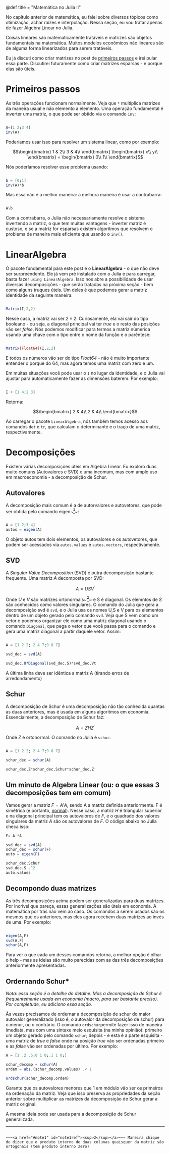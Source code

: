 @def title = "Matemática no Julia II"

No capítulo anterior de matemática, eu falei sobre diversos tópicos como otimização, achar raízes e interpolação. Nessa seção, eu vou tratar apenas de fazer Álgebra Linear no Julia.

Coisas lineares são matematicamente tratáveis e matrizes são objetos fundamentais na matemática. Muitos modelos econômicos não lineares são de alguma forma linearizados para serem tratáveis.

Eu já discuti como criar matrizes no post de [primeiros passos](/pub/primeirospassos.html) e irei pular essa parte. Discutirei futuramente como criar matrizes esparsas - e porque elas são úteis.

# Primeiros passos

As três operações funcionam normalmente. Veja que `*` multiplica matrizes da maneira usual e não elemento a elemento. Uma operação fundamental é inverter uma matriz, o que pode ser obtido via o comando `inv`:

```julia

A=[1 2;3 4]
inv(A)
```

Poderíamos usar isso para resolver um sistema linear, como por exemplo:

$$\begin{bmatrix}
1 & 2\\
3 & 4\\
\end{bmatrix} \begin{bmatrix}
x\\
y\\
\end{bmatrix} = \begin{bmatrix}
0\\
1\\
\end{bmatrix}$$

Nós poderíamos resolver esse problema usando:

```julia

b = [0;1]
inv(A)*b
```

Mas essa não é a melhor maneira: a melhora maneira é usar a contrabarra:

```julia

A\b
```

Com a contrabarra, o Julia não necessariamente resolve o sistema invertendo a matriz, o que tem muitas vantagens - inverter matriz é custoso, e se a matriz for esparsas existem algoritmos que resolvem o problema de maneira mais eficiente que usando o `inv()`.

# LinearAlgebra

O pacote fundamental para este post é o **LinearAlgebra** - o que não deve ser surpreendente. Ele já vem pré instalado com o Julia e para carregar, basta fazer `using LinearAlgebra`. Isso nos abre a possibilidade de usar diversas decomposições - que serão tratadas na próxima seção - bem como alguns truques úteis. Um deles é que podemos gerar a matriz identidade da seguinte maneira:

```julia

Matrix(I,2,2)
```

Nesse caso, a matriz vai ser $2 \times 2$. Curiosamente, ela vai sair do tipo booleano - ou seja, a diagonal principal vai ter _true_ e o resto das posições vão ser _false_. Nós podemos modificar para termos a matriz númerica usando uma chave com o tipo entre o nome da função e o parêntese:

```julia

Matrix{Float64}(I,2,2)
```

E todos os números vão ser do tipo _Float64_ - não é muito importante entender o porque do 64, mas agora temos uma matriz com zero e um.

Em muitas situações você pode usar o `I` no lugar da identidade, e o Julia vai ajustar para automaticamente fazer as dimensões baterem. Por exemplo:

```julia

I + [1 4;2 3]
```
Retorna:

$$\begin{bmatrix}
2 & 4\\
2 & 4\\
\end{bmatrix}$$

Ao carregar o pacote `LinearAlgebra`, nós também temos acesso aos comandos `det` e `tr`, que calculam o determinante e o traço de uma matriz, respectivamente.

# Decomposições

Existem várias decomposições úteis em Álgebra Linear. Eu exploro duas muito comuns (Autovalores e SVD) e uma incomum, mas com amplo uso em macroeconomia - a decomposição de Schur.

## Autovalores

 A decomposição mais comum é a de autorvalores e autovetores, que pode ser obtida pelo comando eigen~~~<a href="#note1" id="note1ref"><sup>1</sup></a>~~~:

```julia

A = [1 2;3 4]
autos = eigen(A)
```
O objeto autos tem dois elementos, os autovalores e os autovetores, que podem ser acessados via `autos.values` e `autos.vectors`, respectivamente.

## SVD

A _Singular Value Decomposition_ (SVD) é outra decomposição bastante frequente. Uma matriz $A$ decomposta por SVD:

$$ A = U S V^{\prime}$$

Onde $U$ e $V$ são matrizes ortonormais~~~<a href="#note1" id="note1ref"><sup>2</sup></a>~~~ e S é diagonal. Os elemntos de $S$ são conhecidos como valores singulares. O comando do Julia que gera a decomposição svd é `svd`, e o Julia usa os nomes U,S e V para os elementos dentro de um objeto gerado pelo comando `svd`. Veja que S vem como um vetor e podemos organizar ele como uma matriz diagonal usando o comando `Diagonal`, que pega o vetor que você passa para o comando e gera uma matriz diagonal a partir daquele vetor. Assim:

```julia

A = [1 2 2; 2 4 7;9 8 7]

svd_dec = svd(A)

svd_dec.U*Diagonal(svd_dec.S)*svd_dec.Vt
```
A última linha deve ser idêntica a matriz A (tirando erros de arredondamento)

## Schur

A decomposição de Schur é uma decomposição não tão conhecida quantas as duas anteriores, mas é usada em alguns algoritmos em economia. Essencialmente, a decomposição de Schur faz:

$$ A = Z H Z^\prime $$

Onde $Z$ é ortonormal. O comando no Julia é `schur`:

```julia

A = [1 2 2; 2 4 7;9 8 7]

schur_dec = schur(A)

schur_dec.Z*schur_dec.Schur*schur_dec.Z'
```

## Um minuto de Algebra Linear (ou: o que essas 3 decomposições tem em comum)

Vamos gerar a matriz $F = A'A$, sendo A a matriz definida anteriormente. F é simétrica (e portanto, [normal](https://pt.wikipedia.org/wiki/Matriz_normal)). Nesse caso, a matriz $H$ é triangular superior e na diagonal principal tem os autovalores de $F$, e o quadrado dos valores singulares da matriz $A$ são os autovalores de $F$. O código abaixo no Julia checa isso:

```julia
F= A'*A

svd_dec = svd(A)
schur_dec = schur(F)
auto = eigen(F)

schur_dec.Schur
svd_dec.S .^2
auto.values
```

## Decompondo duas matrizes

As três decomposições acima podem ser generalizadas para duas matrizes. Por incrível que pareça, essas generalizações são úteis em economia. A matemática por trás não vem ao caso. Os comandos a serem usados são os mesmos que os anteriores, mas eles agora recebem duas matrizes ao invés de uma. Por exemplo:

```julia

eigen(A,F)
svd(A,F)
schur(A,F)
```

Para ver o que cada um desses comandos retorna, a melhor opção é olhar o help - mas as ideias são muito parecidas com as das três decomposições anteriormente apresentadas.

## Ordernando Schur*

_Nota: essa seção é o detalhe do detalhe. Mas a decomposição de Schur é frequentemente usada em economia (macro, para ser bastante preciso). Por completude, eu adiciono essa seção._

Às vezes precisamos de ordernar a decomposição de schur do maior autovalor generalizado (isso é, o autovalor da decomposição de schur) para o menor, ou o contrário. O comando `ordschur`permite fazer isso de maneira imediata, mas com uma sintaxe meio esquisita (na minha opinião): primeiro um objeto gerado pelo comando `schur`; depois - e esta é a parte esquisita - uma matriz de _true_ e _false_ onde na posição _true_ vão ser ordenadas primeiro e as _false_ vão ser ordenadas por último. Por exemplo:

```julia
A = [1 .2 .5;0 1 0;.1 1 0;]

schur_decomp = schur(A)
ordem = abs.(schur_decomp.values) .< 1

ordschur(schur_decomp,ordem)
```

Garante que os autovalores menores que 1 em módulo vão ser os primeiros na ordenação da matriz. Veja que isso preserva as propriedades da seção anterior sobre multiplicar as matrizes da decomposição de Schur gerar a matriz original.

A mesma ideia pode ser usada para a decomposição de Schur generalizada.

-----

~~~<a id="note1" href="#note1ref"><sup>1</sup></a>~~~Porque em inglês autovalores são _eigenvalues_ e autovetores são _eigenvectors_.

~~~<a href="#note1" id="note1ref"><sup>2</sup></a>~~~ Maneira chique de dizer que o produto interno de duas colunas quaisquer da matriz são ortogonais (tem produto interno zero)
